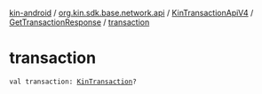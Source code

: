 [kin-android](../../../index.md) / [org.kin.sdk.base.network.api](../../index.md) / [KinTransactionApiV4](../index.md) / [GetTransactionResponse](index.md) / [transaction](./transaction.md)

# transaction

`val transaction: `[`KinTransaction`](../../../org.kin.sdk.base.stellar.models/-kin-transaction/index.md)`?`